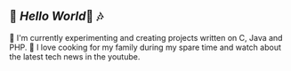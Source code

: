 🌼 *Hello World*👋 🎶 
---
🌱 I'm currently experimenting and creating projects written on C, Java and PHP.
🌴 I love cooking for my family during my spare time and watch about the latest tech news in the youtube.
